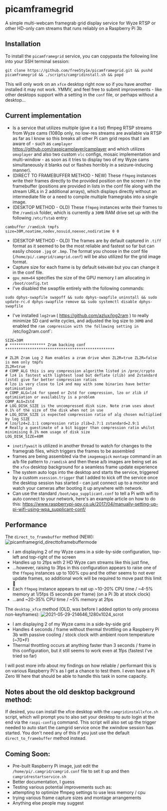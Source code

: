 # picamframegrid
A simple multi-webcam framegrab grid display service for Wyze RTSP or other HD-only cam streams that runs reliably on a Raspberry Pi 3b


## Installation
To install the `picamframegrid` service, you can copypasta the following line into your SSH terminal session:
```
git clone https://github.com/free5ty1e/picamframegrid.git && pushd picamframegrid && ./scripts/camgridinstall.sh && popd
```

This will only work on an `xfce` desktop right now so if you have another installed it may not work.  YMMV, and feel free to submit improvements - like other desktops support with a setting in the `conf` file, or perhaps without a desktop...


## Current implementation
* Is a service that utilizes multiple (give it a list) ffmpeg RTSP streams from Wyze cams (1080p only, no low-res streams are available via RTSP as far as I know so this breaks all other Pi cam grid repos that I am aware of - such as `camplayer` https://github.com/raspicamplayer/camplayer and which utilizes `omxplayer` and also two custom `vlc` configs, mosaic implementation and multi-window - as soon as it tries to display two of my Wyze cams simultaneously it blanks out or flashes horribly in a seizure-inducing manner).
* (DIRECT TO FRAMEBUFFER METHOD - NEW) These `ffmpeg` instances write their frames directly to the provided position on the screen / in the framebuffer (positions are provided in lists in the conf file along with the stream URLs in 2 additional arrays), which displays directly without an intermediate file or a need to compile multiple framegrabs into a single image.
* (DESKTOP METHOD - OLD) These `ffmpeg` instances write their frames to the `/ramdisk` folder, which is currently a `30MB` RAM drive set up with the following `/etc/fstab` entry:
```
cambuffer /ramdisk tmpfs size=30M,noatime,nodev,nosuid,noexec,nodiratime 0 0
```
* (DESKTOP METHOD - OLD) The frames are by default captured in `.tiff` format as it seemed to be the most reliable and fastest so far but can easily choose `.jpg` or `.bmp`.  The format you choose in the conf file (`/home/pi/.camgrid/camgrid.conf`) will be also utilized for the grid image format.
* Capture size for each frame is by default `640x480` but you can change it in the conf file.
* `gpu_mem=64` specifies the size of the GPU memory I am allocating in `/boot/config.txt`
* I've disabled the swapfile entirely with the following commands:
```
sudo dphys-swapfile swapoff && sudo dphys-swapfile uninstall && sudo update-rc.d dphys-swapfile remove && sudo systemctl disable dphys-swapfile
```
* I've installed `log2ram` ( https://github.com/azlux/log2ram ) to really minimize SD card write cycles, and adjusted the log size to `30MB` and enabled the `ram compression with the following setting in `/etc/log2ram.conf`:
```
SIZE=30M
# **************** Zram backing conf  *************************************************

# ZL2R Zram Log 2 Ram enables a zram drive when ZL2R=true ZL2R=false is mem only tmpfs
ZL2R=true
# COMP_ALG this is any compression algorithm listed in /proc/crypto
# lz4 is fastest with lightest load but deflate (zlib) and Zstandard (zstd) give far better compression ratios
# lzo is very close to lz4 and may with some binaries have better optimisation
# COMP_ALG=lz4 for speed or Zstd for compression, lzo or zlib if optimisation or availabilty is a problem
COMP_ALG=Zstd
# LOG_DISK_SIZE is the uncompressed disk size. Note zram uses about 0.1% of the size of the disk when not in use
# LOG_DISK_SIZE is expected compression ratio of alg chosen multiplied by log SIZE
# lzo/lz4=2.1:1 compression ratio zlib=2.7:1 zstandard=2.9:1
# Really a guestimate of a bit bigger than compression ratio whilst minimising 0.1% mem usage of disk size
LOG_DISK_SIZE=40M
```
* `inotifywait` is utilized in another thread to watch for changes to the framegrab files, which triggers the frames to be assembled 
* frames are being assembled via the `imagemagick` `montage` command in an a/b file pattern to `/ramdisk` and then these a/b images are being set as the `xfce` desktop background for a seamless frame update experience
* The system auto logs into the desktop and starts the service, triggered by a custom `xsession.trigger` that I added to kick off the service once the desktop session has started - can just connect up to a monitor and watch your cameras after booting it up anywhere with network.
* Can use the standard `/boot/wpa_supplicant.conf` to tell a Pi with wifi to auto connect to your network, here's an example article on how to do this: https://www.raspberrypi-spy.co.uk/2017/04/manually-setting-up-pi-wifi-using-wpa_supplicant-conf/


## Performance

The `direct_to_framebuffer` method (NEW): 
![picamframegrid_directtoframebuffermode](https://user-images.githubusercontent.com/5496151/120905810-8b5c0100-c609-11eb-88d5-143ad319e06b.jpg)

* I am displaying 2 of my Wyze cams in a side-by-side configuration, top-left and top-right of the screen
* Handles up to 2fps with 2 HD Wyze cam streams like this just fine,
*   ...however, raising to 3fps in this configuration appears to raise one of the `ffmpeg` instances up to 100% cpu and the other seems to not ever update frames, so additional work will be required to move past this limit 🤔
* Each `ffmpeg` instance appears to eat up ~10-20% CPU time / ~4-5% memory at 1/5fps (5 seconds per frame) (on a Pi 3b at stock clock)
*   ...and ~20-35% CPU time / ~5% memory at 2fps


The `desktop_xfce` method (OLD, was before I added option to only process non-keyframes):
![2021-05-29-214646_1280x1024_scrot](https://user-images.githubusercontent.com/5496151/120084426-e1b6c600-c084-11eb-95e6-3c01abccca6e.png)
* I am displaying 2 of my Wyze cams in a side-by-side grid
* Handles 4 seconds / frame without thermal throttling on a Raspberry Pi 3b with passive cooling / stock clock with ambient room temperature (~70*F)
* Thermal throttling occurs at anything faster than 3 seconds / frame in this configuration, but it still seems to work even at 1fps (fastest I've tried so far)



I will post more info about my findings on how reliable / performant this is on various Raspberry Pi's as I get a chance to test them.  I even have a Pi Zero W here that should be able to handle this task in some capacity.


## Notes about the old desktop background method:
If desired, you can install the xfce desktop with the `camgridinstallxfce.sh` script, which will prompt you to also set your desktop to auto login at the end via the `raspi-config` command.  This script will also set up the trigger needed to auto start the camgrid service once the xwindow session has started.  You don't need any of this if you just use the default `direct_to_framebuffer` method instead.


## Coming Soon:
* Pre-built Raspberry Pi image, just edit the `/home/pi/.camgrid/camgrid.conf` file to set it up and then `camgridrestartservice.sh`
* Better documentation, I guess
* Testing various potential improvements such as: 
*   attempting to optimize ffmpeg settings to use less memory / cpu
*   trying various frame capture sizes and montage arrangements
*   Anything else people may suggest
